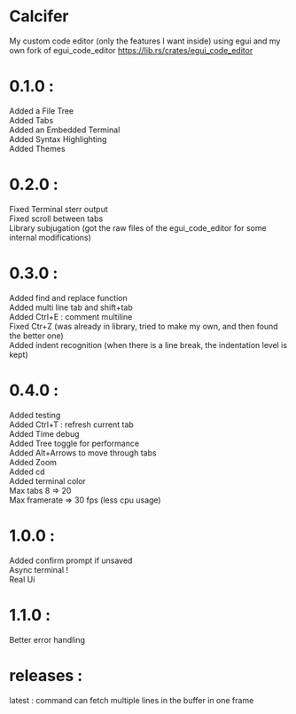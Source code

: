 # Calcifer

My custom code editor (only the features I want inside) using egui and my own fork of egui_code_editor https://lib.rs/crates/egui_code_editor

# 0.1.0 :

Added a File Tree  
Added Tabs  
Added an Embedded Terminal  
Added Syntax Highlighting  
Added Themes  

# 0.2.0 :

Fixed Terminal sterr output  
Fixed scroll between tabs  
Library subjugation (got the raw files of the egui_code_editor for some internal modifications)  

# 0.3.0 :

Added find and replace function  
Added multi line tab and shift+tab  
Added Ctrl+E : comment multiline  
Fixed Ctr+Z (was already in library, tried to make my own, and then found the better one)  
Added indent recognition (when there is a line break, the indentation level is kept)  


# 0.4.0 :

Added testing  
Added Ctrl+T : refresh current tab  
Added Time debug  
Added Tree toggle for performance  
Added Alt+Arrows to move through tabs  
Added Zoom  
Added cd  
Added terminal color  
Max tabs 8 => 20  
Max framerate => 30 fps (less cpu usage)  

# 1.0.0 :

Added confirm prompt if unsaved  
Async terminal !  
Real Ui  

# 1.1.0 :
Better error handling


# releases :
latest : command can fetch multiple lines in the buffer in one frame
